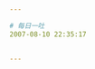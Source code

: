 ```yaml
---

# 每日一吐
2007-08-10 22:35:17


---
```



<img src="http://www.woostercollective.com/2007/08/10/chicagoscarf.jpg" alt="">